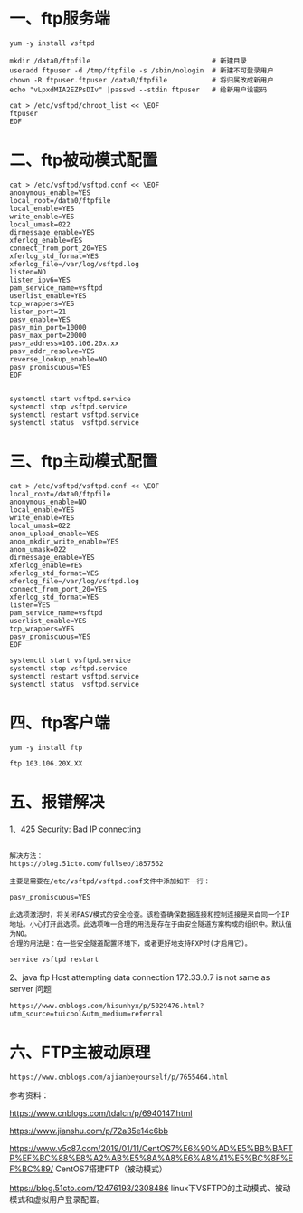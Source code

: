 # 一、ftp服务端
```
yum -y install vsftpd

mkdir /data0/ftpfile                              # 新建目录
useradd ftpuser -d /tmp/ftpfile -s /sbin/nologin  # 新建不可登录用户
chown -R ftpuser.ftpuser /data0/ftpfile           # 将归属改成新用户
echo "vLpxdMIA2EZPsDIv" |passwd --stdin ftpuser   # 给新用户设密码

cat > /etc/vsftpd/chroot_list << \EOF
ftpuser
EOF
```
# 二、ftp被动模式配置
```
cat > /etc/vsftpd/vsftpd.conf << \EOF
anonymous_enable=YES
local_root=/data0/ftpfile 
local_enable=YES
write_enable=YES
local_umask=022
dirmessage_enable=YES
xferlog_enable=YES
connect_from_port_20=YES
xferlog_std_format=YES
xferlog_file=/var/log/vsftpd.log
listen=NO
listen_ipv6=YES
pam_service_name=vsftpd
userlist_enable=YES
tcp_wrappers=YES
listen_port=21
pasv_enable=YES
pasv_min_port=10000
pasv_max_port=20000
pasv_address=103.106.20x.xx
pasv_addr_resolve=YES
reverse_lookup_enable=NO
pasv_promiscuous=YES
EOF


systemctl start vsftpd.service
systemctl stop vsftpd.service
systemctl restart vsftpd.service
systemctl status  vsftpd.service
```

# 三、ftp主动模式配置
```
cat > /etc/vsftpd/vsftpd.conf << \EOF
local_root=/data0/ftpfile
anonymous_enable=NO
local_enable=YES
write_enable=YES
local_umask=022
anon_upload_enable=YES
anon_mkdir_write_enable=YES
anon_umask=022
dirmessage_enable=YES
xferlog_enable=YES
xferlog_std_format=YES
xferlog_file=/var/log/vsftpd.log
connect_from_port_20=YES
xferlog_std_format=YES
listen=YES
pam_service_name=vsftpd
userlist_enable=YES
tcp_wrappers=YES
pasv_promiscuous=YES
EOF

systemctl start vsftpd.service
systemctl stop vsftpd.service
systemctl restart vsftpd.service
systemctl status  vsftpd.service
```
# 四、ftp客户端
```
yum -y install ftp

ftp 103.106.20X.XX
```

# 五、报错解决

1、425 Security: Bad IP connecting

```

解决方法：
https://blog.51cto.com/fullseo/1857562

主要是需要在/etc/vsftpd/vsftpd.conf文件中添加如下一行：

pasv_promiscuous=YES

此选项激活时，将关闭PASV模式的安全检查。该检查确保数据连接和控制连接是来自同一个IP地址。小心打开此选项。此选项唯一合理的用法是存在于由安全隧道方案构成的组织中。默认值为NO。 
合理的用法是：在一些安全隧道配置环境下，或者更好地支持FXP时(才启用它)。

service vsftpd restart
```

2、java ftp Host attempting data connection 172.33.0.7 is not same as server 问题

```
https://www.cnblogs.com/hisunhyx/p/5029476.html?utm_source=tuicool&utm_medium=referral
```

# 六、FTP主被动原理
```
https://www.cnblogs.com/ajianbeyourself/p/7655464.html
```

参考资料：

https://www.cnblogs.com/tdalcn/p/6940147.html  

https://www.jianshu.com/p/72a35e14c6bb

https://www.v5c87.com/2019/01/11/CentOS7%E6%90%AD%E5%BB%BAFTP%EF%BC%88%E8%A2%AB%E5%8A%A8%E6%A8%A1%E5%BC%8F%EF%BC%89/ CentOS7搭建FTP（被动模式）

https://blog.51cto.com/12476193/2308486  linux下VSFTPD的主动模式、被动模式和虚拟用户登录配置。
